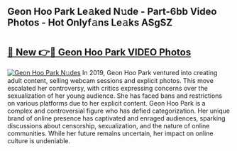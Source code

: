 ## Geon Hoo Park Le𝚊ked N𝚞de - Part-6bb Video Photos - Hot Onlyf𝚊ns Le𝚊ks ASgSZ

# <h2><a href="http://ab74238.deff.icu/?id=Geon+Hoo+Park">🔗 New 👉🔴 Geon Hoo Park VIDEO Photos</a></h2>

[![Geon Hoo Park N𝚞des](https://i.imgur.com/rIISA9y.gif)](http://ab74238.deff.icu/?id=Geon+Hoo+Park)
In 2019, Geon Hoo Park ventured into creating adult content, selling webcam sessions and explicit photos. This move escalated her controversy, with critics expressing concerns over the sexualization of her young audience. She has faced bans and restrictions on various platforms due to her explicit content. Geon Hoo Park is a complex and controversial figure who has defied categorization. Her unique brand of online presence has captivated and enraged audiences, sparking discussions about censorship, sexualization, and the nature of online communities. While her future remains uncertain, her impact on online culture is undeniable.
